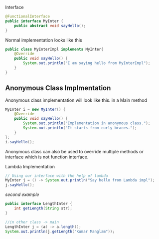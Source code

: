 
Interface
```java
@FunctionalInterface
public interface MyInter {
	public abstract void sayHello();
}
```

Normal implementation looks like this
```java
public class MyInterImpl implements MyInter{
	@Override
	public void sayHello() {
		System.out.println("I am saying hello from MyInterImpl");
	}
}
```

## Anonymous Class Implmentation
Anonymous class implementation will look like this. in a Main method
```java
MyInter i = new MyInter() {
	@Override
	public void sayHello() {
		System.out.println("Implementation in anonymous class.");
		System.out.println("It starts from curly braces.");
	}
};
i.sayHello();
```
Anonymous class can also be used to override multiple methods or interface which is not function interface.


Lambda Implementation
```java
// Using our interface with the help of lambda
MyInter j = () -> System.out.println("Say hello from Lambda impl");
j.sayHello();
```


*second example*
```java
public interface LengthInter {
	int getLength(String str);
}

//in other class -> main
LengthInter j = (a) -> a.length();
System.out.println(j.getLength("Kumar Manglam"));
```

